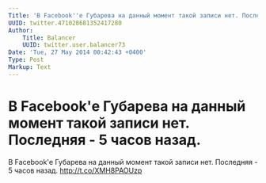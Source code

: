```yaml
---
Title: 'В Facebook''е Губарева на данный момент такой записи нет. Последняя - 5 часов назад.'
UUID: twitter.471028681352417280
Author:
    Title: Balancer
    UUID: twitter.user.balancer73
Date: 'Tue, 27 May 2014 00:42:43 +0400'
Type: Post
Markup: Text
---
```


# В Facebook'е Губарева на данный момент такой записи нет. Последняя - 5 часов назад.

В Facebook'е Губарева на данный момент такой записи нет.
Последняя - 5 часов назад. http://t.co/XMH8PAOUzp